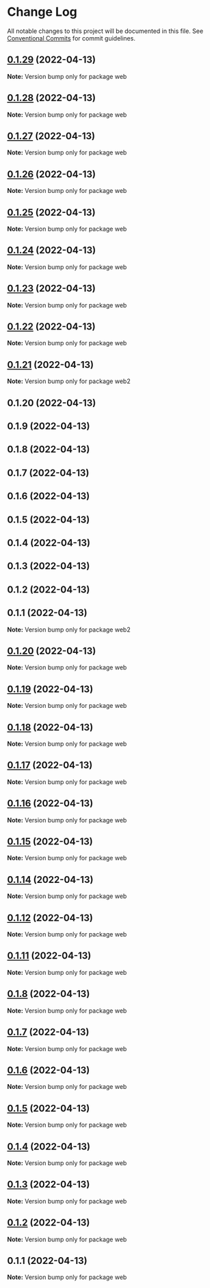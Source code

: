 # Change Log

All notable changes to this project will be documented in this file.
See [Conventional Commits](https://conventionalcommits.org) for commit guidelines.

## [0.1.29](https://github.com/Infinisoft-inc/web.infinisoft.v2/compare/web@0.1.28...web@0.1.29) (2022-04-13)

**Note:** Version bump only for package web





## [0.1.28](https://github.com/Infinisoft-inc/web.infinisoft.v2/compare/web@0.1.27...web@0.1.28) (2022-04-13)

**Note:** Version bump only for package web





## [0.1.27](https://github.com/Infinisoft-inc/web.infinisoft.v2/compare/web@0.1.26...web@0.1.27) (2022-04-13)

**Note:** Version bump only for package web





## [0.1.26](https://github.com/Infinisoft-inc/web.infinisoft.v2/compare/web@0.1.25...web@0.1.26) (2022-04-13)

**Note:** Version bump only for package web





## [0.1.25](https://github.com/Infinisoft-inc/web.infinisoft.v2/compare/web@0.1.24...web@0.1.25) (2022-04-13)

**Note:** Version bump only for package web





## [0.1.24](https://github.com/mouimet-infinisoft/web.infinisoft.v2/compare/web@0.1.23...web@0.1.24) (2022-04-13)

**Note:** Version bump only for package web





## [0.1.23](https://github.com/Infinisoft-inc/web.infinisoft.v2/compare/web@0.1.22...web@0.1.23) (2022-04-13)

**Note:** Version bump only for package web





## [0.1.22](https://github.com/Infinisoft-inc/web.infinisoft.v2/compare/web@0.1.20...web@0.1.22) (2022-04-13)

**Note:** Version bump only for package web





## [0.1.21](https://github.com/Infinisoft-inc/web.infinisoft.v2/compare/web2@0.1.20...web2@0.1.21) (2022-04-13)

**Note:** Version bump only for package web2





## 0.1.20 (2022-04-13)



## 0.1.9 (2022-04-13)



## 0.1.8 (2022-04-13)



## 0.1.7 (2022-04-13)



## 0.1.6 (2022-04-13)



## 0.1.5 (2022-04-13)



## 0.1.4 (2022-04-13)



## 0.1.3 (2022-04-13)



## 0.1.2 (2022-04-13)



## 0.1.1 (2022-04-13)

**Note:** Version bump only for package web2





## [0.1.20](https://github.com/Infinisoft-inc/web.infinisoft.v2/compare/web@0.1.19...web@0.1.20) (2022-04-13)

**Note:** Version bump only for package web





## [0.1.19](https://github.com/Infinisoft-inc/web.infinisoft.v2/compare/web@0.1.18...web@0.1.19) (2022-04-13)

**Note:** Version bump only for package web





## [0.1.18](https://github.com/Infinisoft-inc/web.infinisoft.v2/compare/web@0.1.17...web@0.1.18) (2022-04-13)

**Note:** Version bump only for package web





## [0.1.17](https://github.com/Infinisoft-inc/web.infinisoft.v2/compare/web@0.1.16...web@0.1.17) (2022-04-13)

**Note:** Version bump only for package web





## [0.1.16](https://github.com/Infinisoft-inc/web.infinisoft.v2/compare/web@0.1.15...web@0.1.16) (2022-04-13)

**Note:** Version bump only for package web





## [0.1.15](https://github.com/Infinisoft-inc/web.infinisoft.v2/compare/web@0.1.14...web@0.1.15) (2022-04-13)

**Note:** Version bump only for package web





## [0.1.14](https://github.com/Infinisoft-inc/web.infinisoft.v2/compare/web@0.1.12...web@0.1.14) (2022-04-13)

**Note:** Version bump only for package web





## [0.1.12](https://github.com/Infinisoft-inc/web.infinisoft.v2/compare/web@0.1.11...web@0.1.12) (2022-04-13)

**Note:** Version bump only for package web





## [0.1.11](https://github.com/mouimet-infinisoft/web.infinisoft.v2/compare/web@0.1.10...web@0.1.11) (2022-04-13)

**Note:** Version bump only for package web





## [0.1.8](https://github.com/Infinisoft-inc/web.infinisoft.v2/compare/v0.1.7...v0.1.8) (2022-04-13)

**Note:** Version bump only for package web





## [0.1.7](https://github.com/Infinisoft-inc/web.infinisoft.v2/compare/v0.1.6...v0.1.7) (2022-04-13)

**Note:** Version bump only for package web





## [0.1.6](https://github.com/Infinisoft-inc/web.infinisoft.v2/compare/v0.1.5...v0.1.6) (2022-04-13)

**Note:** Version bump only for package web





## [0.1.5](https://github.com/Infinisoft-inc/web.infinisoft.v2/compare/v0.1.4...v0.1.5) (2022-04-13)

**Note:** Version bump only for package web





## [0.1.4](https://github.com/Infinisoft-inc/web.infinisoft.v2/compare/v0.1.3...v0.1.4) (2022-04-13)

**Note:** Version bump only for package web





## [0.1.3](https://github.com/Infinisoft-inc/web.infinisoft.v2/compare/v0.1.2...v0.1.3) (2022-04-13)

**Note:** Version bump only for package web





## [0.1.2](https://github.com/mouimet-infinisoft/web.infinisoft.v2/compare/v0.1.1...v0.1.2) (2022-04-13)

**Note:** Version bump only for package web





## 0.1.1 (2022-04-13)

**Note:** Version bump only for package web
